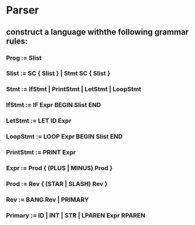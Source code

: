 # Parser

## construct a language withthe following grammar rules:
### Prog := Slist
### Slist := SC { Slist } | Stmt SC { Slist }
### Stmt := IfStmt | PrintStmt | LetStmt | LoopStmt
### IfStmt := IF Expr BEGIN Slist END
### LetStmt := LET ID Expr
### LoopStmt := LOOP Expr BEGIN Slist END
### PrintStmt := PRINT Expr
### Expr := Prod { (PLUS | MINUS) Prod }
### Prod := Rev { (STAR | SLASH) Rev }
### Rev := BANG Rev | PRIMARY
### Primary := ID | INT | STR | LPAREN Expr RPAREN
